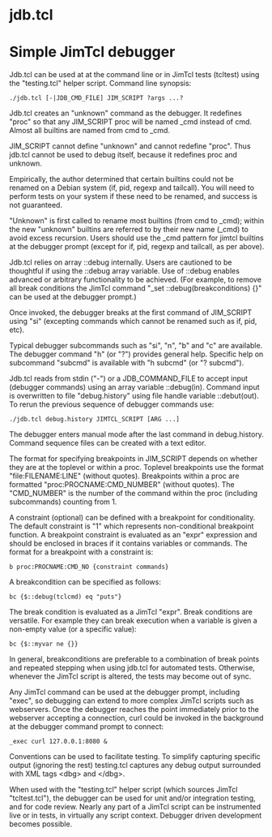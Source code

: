# jdb.tcl
Simple JimTcl debugger
======================

Jdb.tcl can be used at at the command line or in JimTcl tests (tcltest)
using the "testing.tcl" helper script. Command line synopsis:

    ./jdb.tcl [-|JDB_CMD_FILE] JIM_SCRIPT ?args ...?

Jdb.tcl creates an "unknown" command as the debugger. It redefines
"proc" so that any JIM_SCRIPT proc will be named _cmd instead of cmd.
Almost all builtins are named from cmd to _cmd.

JIM_SCRIPT cannot define "unknown" and cannot redefine "proc". Thus
jdb.tcl cannot be used to debug itself, because it redefines proc and
unknown.

Empirically, the author determined that certain builtins could not be
renamed on a Debian system (if, pid, regexp and tailcall). You will
need to perform tests on your system if these need to be renamed, and
success is not guaranteed.

"Unknown" is first called to rename most builtins (from cmd to _cmd);
within the new "unknown" builtins are referred to by their new name
(_cmd) to avoid excess recursion. Users should use the _cmd pattern
for jimtcl builtins at the debugger prompt (except for if, pid, regexp
and tailcall, as per above).

Jdb.tcl relies on array ::debug internally. Users are cautioned
to be thoughtful if using the ::debug array variable. Use of ::debug
enables advanced or arbitrary functionality to be achieved. (For
example, to remove all break conditions the JimTcl command
"_set ::debug(breakconditions) {}" can be used at the debugger prompt.)

Once invoked, the debugger breaks at the first command of JIM_SCRIPT
using "si" (excepting commands which cannot be renamed such as if, pid,
etc).

Typical debugger subcommands such as "si", "n", "b" and "c" are
available. The debugger command "h" (or "?") provides general help.
Specific help on subcommand "subcmd" is available with "h subcmd"
(or "? subcmd").

Jdb.tcl reads from stdin ("-") or a JDB_COMMAND_FILE to accept
input (debugger commands) using an array variable ::debug(in).
Command input is overwritten to file "debug.history" using file handle
variable ::debut(out). To rerun the previous sequence of debugger
commands use:

    ./jdb.tcl debug.history JIMTCL_SCRIPT [ARG ...]

The debugger enters manual mode after the last command in
debug.history. Command sequence files can be created with a text
editor.

The format for specifying breakpoints in JIM_SCRIPT depends on whether
they are at the toplevel or within a proc. Toplevel breakpoints use the
format "file:FILENAME:LINE" (without quotes). Breakpoints within a proc
are formatted "proc:PROCNAME:CMD_NUMBER" (without quotes). The
"CMD_NUMBER" is the number of the command within the proc (including
subcommands) counting from 1.

A constraint (optional) can be defined with a breakpoint for
conditionality. The default constraint is "1" which represents
non-conditional breakpoint function. A breakpoint constraint is
evaluated as an "expr" expression and should be enclosed in braces if
it contains variables or commands. The format for a breakpoint with
a constraint is:

    b proc:PROCNAME:CMD_NO {constraint commands}

A breakcondition can be specified as follows:

    bc {$::debug(tclcmd) eq "puts"}

The break condition is evaluated as a JimTcl "expr". Break conditions
are versatile. For example they can break execution when a variable is
given a non-empty value (or a specific value):

    bc {$::myvar ne {}}

In general, breakconditions are preferable to a combination of break
points and repeated stepping when using jdb.tcl for automated tests.
Otherwise, whenever the JimTcl script is altered, the tests may become
out of sync.

Any JimTcl command can be used at the debugger prompt, including
"exec", so debugging can extend to more complex JimTcl scripts
such as webservers. Once the debugger reaches the point immediately
prior to the webserver accepting a connection, curl could be
invoked in the background at the debugger command prompt to connect:

    _exec curl 127.0.0.1:8080 &

Conventions can be used to facilitate testing. To simplify capturing
specific output (ignoring the rest) testing.tcl captures any debug
output surrounded with XML tags \<dbg\> and \</dbg\>.

When used with the "testing.tcl" helper script (which sources JimTcl
"tcltest.tcl"), the debugger can be used for unit and/or integration
testing, and for code review. Nearly any part of a JimTcl script
can be instrumented live or in tests, in virtually any script context.
Debugger driven development becomes possible.
